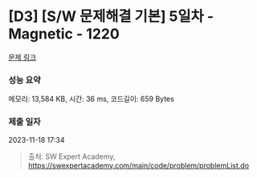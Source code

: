 # [D3] [S/W 문제해결 기본] 5일차 - Magnetic - 1220 

[문제 링크](https://swexpertacademy.com/main/code/problem/problemDetail.do?contestProbId=AV14hwZqABsCFAYD) 

### 성능 요약

메모리: 13,584 KB, 시간: 36 ms, 코드길이: 659 Bytes

### 제출 일자

2023-11-18 17:34



> 출처: SW Expert Academy, https://swexpertacademy.com/main/code/problem/problemList.do